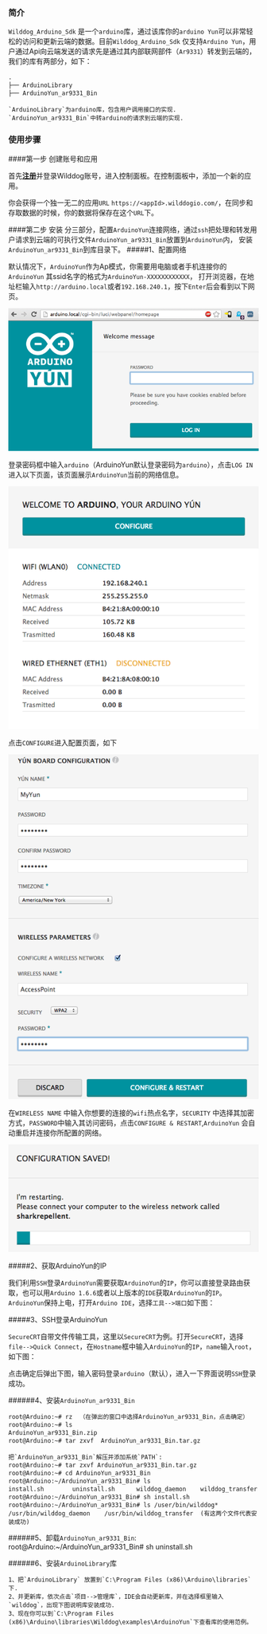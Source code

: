 ### 简介
`Wilddog_Arduino_Sdk` 是一个`arduino`库，通过该库你的`arduino Yun`可以非常轻松的访问和更新云端的数据。目前`Wilddog_Arduino_Sdk` 仅支持`Arduino Yun`，用户通过Api向云端发送的请求先是通过其内部联网部件（`Ar9331`）转发到云端的，我们的库有两部分，如下：

	.
	├── ArduinoLibrary
	├── ArduinoYun_ar9331_Bin

	`ArduinoLibrary`为arduino库，包含用户调用接口的实现.
	`ArduinoYun_ar9331_Bin`中转arduino的请求到云端的实现.

### 使用步骤
	
####第一步 创建账号和应用

首先[**注册**](https://www.wilddog.com/account/signup)并登录Wilddog账号，进入控制面板。在控制面板中，添加一个新的应用。

你会获得一个独一无二的应用`URL` `https://<appId>.wilddogio.com/`，在同步和存取数据的时候，你的数据将保存在这个`URL`下。

####第二步 安装
分三部分，配置`ArduinoYun`连接网络，通过`ssh`把处理和转发用户请求到云端的可执行文件`ArduinoYun_ar9331_Bin`放置到`ArduinoYun`内，
 安装`ArduinoYun_ar9331_Bin`到库目录下。
#####1、配置网络

默认情况下，`ArduinoYun`作为Ap模式，你需要用电脑或者手机连接你的`ArduinoYun` 其ssid名字的格式为`ArduinoYun-XXXXXXXXXXXX`，
打开浏览器，在地址栏输入`http://arduino.local`或者`192.168.240.1`，按下`Enter`后会看到以下网页。

![](https://raw.githubusercontent.com/skylli/Wilddog_Arduino_Yun/master/Doc/YunWebPassword.png)

登录密码框中输入`arduino`（ArduinoYun默认登录密码为`arduino`），点击`LOG IN`进入以下页面，该页面展示`ArduinoYun`当前的网络信息。

![](https://raw.githubusercontent.com/skylli/Wilddog_Arduino_Yun/master/Doc/YunWebDiagnostic.png)


点击`CONFIGURE`进入配置页面，如下

![](https://raw.githubusercontent.com/skylli/Wilddog_Arduino_Yun/master/Doc/YunWebConfig.png)

在`WIRELESS NAME` 中输入你想要的连接的`wifi`热点名字，`SECURITY` 中选择其加密方式，`PASSWORD`中输入其访问密码，点击`CONFIGURE & RESTART`,`ArduinoYun` 会自动重启并连接你所配置的网络。

![](https://raw.githubusercontent.com/skylli/Wilddog_Arduino_Yun/master/Doc/YunRebooting.png )


	
#####2、获取ArduinoYun的IP

我们利用`SSH`登录`ArduinoYun`需要获取`ArduinoYun`的`IP`，你可以直接登录路由获取，也可以用`Arduino 1.6.6`或者以上版本的`IDE`获取`ArduinoYun`的`IP`。`ArduinoYun`保持上电，打开`Arduino IDE`，选择`工具-->端口`如下图：

	
#####3、SSH登录ArduinoYun

`SecureCRT`自带文件传输工具，这里以`SecureCRT`为例。打开`SecureCRT`，选择`file-->Quick Connect`，在`Hostname`框中输入`ArduinoYun`的`IP`，`name`输入`root`，如下图：


点击确定后弹出下图，输入密码登录`arduino`（默认），进入一下界面说明`SSH`登录成功。


######4、安装`ArduinoYun_ar9331_Bin`
	
	root@Arduino:~# rz	（在弹出的窗口中选择ArduinoYun_ar9331_Bin，点击确定）
	root@Arduino:~# ls
	ArduinoYun_ar9331_Bin.zip
	root@Arduino:~# tar zxvf  ArduinoYun_ar9331_Bin.tar.gz
	
	把`ArduinoYun_ar9331_Bin`解压并添加系统`PATH`:
	root@Arduino:~# tar zxvf ArduinoYun_ar9331_Bin.tar.gz
	root@Arduino:~# cd ArduinoYun_ar9331_Bin
	root@Arduino:~/ArduinoYun_ar9331_Bin# ls
	install.sh        uninstall.sh      wilddog_daemon    wilddog_transfer
	root@Arduino:~/ArduinoYun_ar9331_Bin# sh install.sh
	root@Arduino:~/ArduinoYun_ar9331_Bin# ls /user/bin/wilddog*
	/usr/bin/wilddog_daemon    /usr/bin/wilddog_transfer  (有这两个文件代表安装成功)

		
######5、卸载`ArduinoYun_ar9331_Bin`:
	root@Arduino:~/ArduinoYun_ar9331_Bin# sh uninstall.sh

######6、安装`ArduinoLibrary`库

	1、把`ArduinoLibrary` 放置到`C:\Program Files (x86)\Arduino\libraries`下.
	2、并更新库，依次点击`项目-->管理库`，IDE会自动更新库，并在选择框里输入`wilddog`，出现下图说明库安装成功.
	3、现在你可以到`C:\Program Files (x86)\Arduino\libraries\Wilddog\examples\ArduinoYun`下查看库的使用范例。
